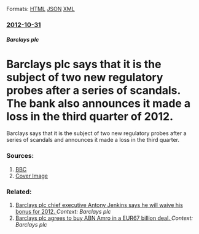 
Formats: [HTML](/news/2012/10/31/barclays-plc-says-that-it-is-the-subject-of-two-new-regulatory-probes-after-a-series-of-scandals-the-bank-also-announces-it-made-a-loss-in.html)  [JSON](/news/2012/10/31/barclays-plc-says-that-it-is-the-subject-of-two-new-regulatory-probes-after-a-series-of-scandals-the-bank-also-announces-it-made-a-loss-in.json)  [XML](/news/2012/10/31/barclays-plc-says-that-it-is-the-subject-of-two-new-regulatory-probes-after-a-series-of-scandals-the-bank-also-announces-it-made-a-loss-in.xml)  

### [2012-10-31](/news/2012/10/31/index.md)

##### Barclays plc
# Barclays plc says that it is the subject of two new regulatory probes after a series of scandals. The bank also announces it made a loss in the third quarter of 2012. 

Barclays says that it is the subject of two new regulatory probes after a series of scandals and announces it made a loss in the third quarter.


### Sources:

1. [BBC](http://www.bbc.co.uk/news/business-20150754)
1. [Cover Image](http://ichef-1.bbci.co.uk/news/1024/media/images/62568000/jpg/_62568071_015728225-1.jpg)

### Related:

1. [Barclays plc chief executive Antony Jenkins says he will waive his bonus for 2012. ](/news/2013/02/1/barclays-plc-chief-executive-antony-jenkins-says-he-will-waive-his-bonus-for-2012.md) _Context: Barclays plc_
2. [ Barclays plc agrees to buy ABN Amro in a EUR67 billion deal. ](/news/2007/04/23/barclays-plc-agrees-to-buy-abn-amro-in-a-a-67-billion-deal.md) _Context: Barclays plc_

